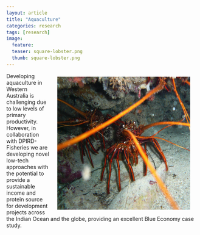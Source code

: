 ```yaml
---
layout: article
title: "Aquaculture"
categories: research
tags: [research]
image:
  feature: 
  teaser: square-lobster.png
  thumb: square-lobster.png
---
```

<img src='/images/square-lobster.png' align='right' width="350" hspace="20" vspace="10">
Developing aquaculture in Western Australia is challenging due to low levels of primary productivity. However, in collaboration with DPIRD-Fisheries we are developing novel low-tech approaches with the potential to provide a sustainable income and protein source for development projects across the Indian Ocean and the globe, providing an excellent Blue Economy case study.
